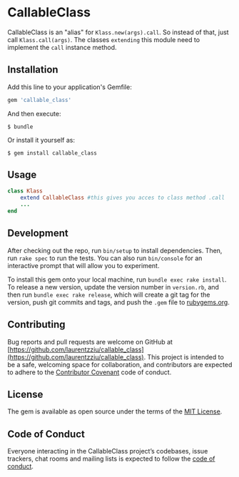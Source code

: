 # CallableClass

CallableClass is an "alias" for `Klass.new(args).call`. 
So instead of that, just call `Klass.call(args)`.
The classes `extending` this module need to implement the `call` instance method.

## Installation

Add this line to your application's Gemfile:

```ruby
gem 'callable_class'
```

And then execute:

    $ bundle

Or install it yourself as:

    $ gem install callable_class

## Usage

```ruby
class Klass
    extend CallableClass #this gives you acces to class method .call
    ...
end
```

## Development

After checking out the repo, run `bin/setup` to install dependencies. Then, run `rake spec` to run the tests. You can also run `bin/console` for an interactive prompt that will allow you to experiment.

To install this gem onto your local machine, run `bundle exec rake install`. To release a new version, update the version number in `version.rb`, and then run `bundle exec rake release`, which will create a git tag for the version, push git commits and tags, and push the `.gem` file to [rubygems.org](https://rubygems.org).

## Contributing

Bug reports and pull requests are welcome on GitHub at [https://github.com/laurentzziu/callable_class](https://github.com/laurentzziu/callable_class). This project is intended to be a safe, welcoming space for collaboration, and contributors are expected to adhere to the [Contributor Covenant](http://contributor-covenant.org) code of conduct.

## License

The gem is available as open source under the terms of the [MIT License](https://opensource.org/licenses/MIT).

## Code of Conduct

Everyone interacting in the CallableClass project’s codebases, issue trackers, chat rooms and mailing lists is expected to follow the [code of conduct](https://github.com/laurentzziu/callable_class/blob/master/CODE_OF_CONDUCT.md).

